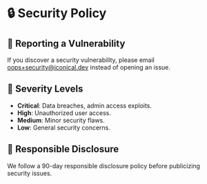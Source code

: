 # 🔒 Security Policy

## 📢 Reporting a Vulnerability
If you discover a security vulnerability, please email [oops+security@iconical.dev](mailto:oops+security@iconical.dev) instead of opening an issue.

## 🚨 Severity Levels
- **Critical**: Data breaches, admin access exploits.
- **High**: Unauthorized user access.
- **Medium**: Minor security flaws.
- **Low**: General security concerns.

## 🔄 Responsible Disclosure
We follow a 90-day responsible disclosure policy before publicizing security issues.
